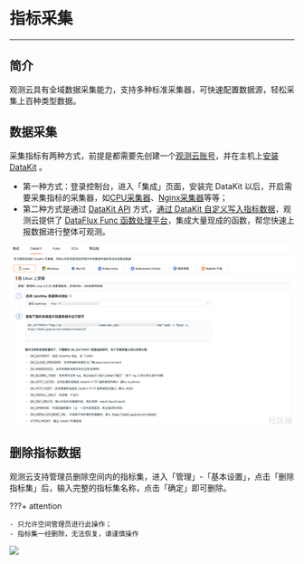 # 指标采集
---

## 简介

观测云具有全域数据采集能力，支持多种标准采集器，可快速配置数据源，轻松采集上百种类型数据。

## 数据采集

采集指标有两种方式，前提是都需要先创建一个[观测云账号](https://auth.guance.com/register)，并在主机上[安装 DataKit](../datakit/datakit-install.md) 。

- 第一种方式：登录控制台，进入「集成」页面，安装完 DataKit 以后，开启需要采集指标的采集器，如[CPU采集器](../datakit/cpu.md)、[Nginx采集器](../datakit/nginx.md)等等；
- 第二种方式是通过 [DataKit API](../datakit/apis.md) 方式，[通过 DataKit 自定义写入指标数据](../dataflux-func/write-data-via-datakit.md)，观测云提供了 [DataFlux Func 函数处理平台](../dataflux-func/quick-start.md)，集成大量现成的函数，帮您快速上报数据进行整体可观测。

![](img/2.datakit_1.png)

## 删除指标数据

观测云支持管理员删除空间内的指标集，进入「管理」-「基本设置」，点击「删除指标集」后，输入完整的指标集名称，点击「确定」即可删除。

???+ attention

    - 只允许空间管理员进行此操作；
    - 指标集一经删除，无法恢复，请谨慎操作

![](img/3.metric_10.png)
